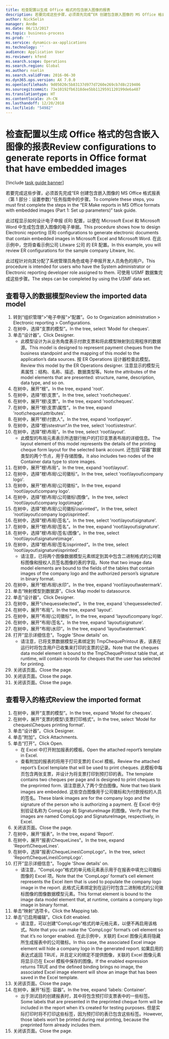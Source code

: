 ```yaml
---
title: 检查配置以生成 Office 格式的包含嵌入图像的报表
description: 若要完成这些步骤，必须首先完成“ER 创建包含嵌入图像的 MS Office 格式报表（第 1 部分 - 设置参数）”任务指南中的步骤。
author: NickSelin
manager: AnnBe
ms.date: 06/13/2017
ms.topic: business-process
ms.prod: ''
ms.service: dynamics-ax-applications
ms.technology: ''
audience: Application User
ms.reviewer: kfend
ms.search.scope: Operations
ms.search.region: Global
ms.author: nselin
ms.search.validFrom: 2016-06-30
ms.dyn365.ops.version: AX 7.0.0
ms.openlocfilehash: 9d05020c5b83137d977d7260e269cb7d8c219406
ms.sourcegitcommit: 73e10192fb6318dee5bb1129591120199de6a487
ms.translationtype: HT
ms.contentlocale: zh-CN
ms.lasthandoff: 12/20/2018
ms.locfileid: "54982"
---
```

# <a name="review-configurations-to-generate-reports-in-office-format-that-have-embedded-images"></a><span data-ttu-id="3dcef-103">检查配置以生成 Office 格式的包含嵌入图像的报表</span><span class="sxs-lookup"><span data-stu-id="3dcef-103">Review configurations to generate reports in Office format that have embedded images</span></span>

[!include [task guide banner](../../includes/task-guide-banner.md)]

<span data-ttu-id="3dcef-104">若要完成这些步骤，必须首先完成“ER 创建包含嵌入图像的 MS Office 格式报表（第 1 部分：设置参数）”任务指南中的步骤。</span><span class="sxs-lookup"><span data-stu-id="3dcef-104">To complete these steps, you must first complete the steps in the “ER Make reports in MS Office formats with embedded images (Part 1: Set up parameters)” task guide.</span></span>

<span data-ttu-id="3dcef-105">此过程显示如何设计电子申报 (ER) 配置，以便在 Microsoft Excel 和 Microsoft Word 中生成包含嵌入图像的电子单据。</span><span class="sxs-lookup"><span data-stu-id="3dcef-105">This procedure shows how to design Electronic reporting (ER) configurations to generate electronic documents that contain embedded images in Microsoft Excel and Microsoft Word.</span></span> <span data-ttu-id="3dcef-106">在此示例中，您将查看示例公司 Litware 公司 的 ER 配置。</span><span class="sxs-lookup"><span data-stu-id="3dcef-106">In this example, you will review ER configurations for the sample company Litware, Inc.</span></span> 

<span data-ttu-id="3dcef-107">此过程针对向其分配了系统管理员角色或电子申报开发人员角色的用户。</span><span class="sxs-lookup"><span data-stu-id="3dcef-107">This procedure is intended for users who have the System administrator or Electronic reporting developer role assigned to them.</span></span> <span data-ttu-id="3dcef-108">可使用 USMF 数据集完成这些步骤。</span><span class="sxs-lookup"><span data-stu-id="3dcef-108">The steps can be completed by using the USMF data set.</span></span>


## <a name="review-the-imported-data-model"></a><span data-ttu-id="3dcef-109">查看导入的数据模型</span><span class="sxs-lookup"><span data-stu-id="3dcef-109">Review the imported data model</span></span>
1. <span data-ttu-id="3dcef-110">转到“组织管理”>“电子申报”>“配置”。</span><span class="sxs-lookup"><span data-stu-id="3dcef-110">Go to Organization administration > Electronic reporting > Configurations.</span></span>
2. <span data-ttu-id="3dcef-111">在树中，选择“支票的模型”。</span><span class="sxs-lookup"><span data-stu-id="3dcef-111">In the tree, select 'Model for cheques'.</span></span>
3. <span data-ttu-id="3dcef-112">单击“设计器”。</span><span class="sxs-lookup"><span data-stu-id="3dcef-112">Click Designer.</span></span>
    * <span data-ttu-id="3dcef-113">此模型设计为从业务角度表示付款支票和将此模型映射到应用程序的数据源。</span><span class="sxs-lookup"><span data-stu-id="3dcef-113">This model is designed to represent payment cheques from the business standpoint and the mapping of this model to the application’s data sources.</span></span> <span data-ttu-id="3dcef-114">按 ER Operations 设计器检查此模型。</span><span class="sxs-lookup"><span data-stu-id="3dcef-114">Review this model by the ER Operations designer.</span></span> <span data-ttu-id="3dcef-115">注意显示的模型元素属性：结构、名称、描述、数据类型等。</span><span class="sxs-lookup"><span data-stu-id="3dcef-115">Note the attributes of the model elements that are presented: structure, name, description, data type, and so on.</span></span>   
4. <span data-ttu-id="3dcef-116">在树中，展开“根”。</span><span class="sxs-lookup"><span data-stu-id="3dcef-116">In the tree, expand 'root'.</span></span>
5. <span data-ttu-id="3dcef-117">在树中，选择“根\支票”。</span><span class="sxs-lookup"><span data-stu-id="3dcef-117">In the tree, select 'root\cheques'.</span></span>
6. <span data-ttu-id="3dcef-118">在树中，展开“根\支票”。</span><span class="sxs-lookup"><span data-stu-id="3dcef-118">In the tree, expand 'root\cheques'.</span></span>
7. <span data-ttu-id="3dcef-119">在树中，展开“根\支票\属性”。</span><span class="sxs-lookup"><span data-stu-id="3dcef-119">In the tree, expand 'root\cheques\attributes'.</span></span>
8. <span data-ttu-id="3dcef-120">在树中，展开“根\付款人”。</span><span class="sxs-lookup"><span data-stu-id="3dcef-120">In the tree, expand 'root\payer'.</span></span>
9. <span data-ttu-id="3dcef-121">在树中，选择“根\istestrun“.</span><span class="sxs-lookup"><span data-stu-id="3dcef-121">In the tree, select 'root\istestrun'.</span></span>
10. <span data-ttu-id="3dcef-122">在树中，选择”根\布局“。</span><span class="sxs-lookup"><span data-stu-id="3dcef-122">In the tree, select 'root\layout'.</span></span>
    * <span data-ttu-id="3dcef-123">此模型的布局元素表示所选银行帐户的打印支票表布局的详细信息。</span><span class="sxs-lookup"><span data-stu-id="3dcef-123">The layout element of this model represents the details of the printing cheque form layout for the selected bank account.</span></span> <span data-ttu-id="3dcef-124">还包括“容器”数据类型的两个节点，用于存储图像。</span><span class="sxs-lookup"><span data-stu-id="3dcef-124">It also includes two nodes of the Container data type to store images.</span></span>   
11. <span data-ttu-id="3dcef-125">在树中，展开”根\布局“。</span><span class="sxs-lookup"><span data-stu-id="3dcef-125">In the tree, expand 'root\layout'.</span></span>
12. <span data-ttu-id="3dcef-126">在树中，选择”根\布局\公司徽标“。</span><span class="sxs-lookup"><span data-stu-id="3dcef-126">In the tree, select 'root\layout\company logo'.</span></span>
13. <span data-ttu-id="3dcef-127">在树中，展开”根\布局\公司徽标“。</span><span class="sxs-lookup"><span data-stu-id="3dcef-127">In the tree, expand 'root\layout\company logo'.</span></span>
14. <span data-ttu-id="3dcef-128">在树中，选择”根\布局\公司徽标\图像“。</span><span class="sxs-lookup"><span data-stu-id="3dcef-128">In the tree, select 'root\layout\company logo\image'.</span></span>
15. <span data-ttu-id="3dcef-129">在树中，选择”根\布局\公司徽标\isprinted“。</span><span class="sxs-lookup"><span data-stu-id="3dcef-129">In the tree, select 'root\layout\company logo\isprinted'.</span></span>
16. <span data-ttu-id="3dcef-130">在树中，选择”根\布局\签名“。</span><span class="sxs-lookup"><span data-stu-id="3dcef-130">In the tree, select 'root\layout\signature'.</span></span>
17. <span data-ttu-id="3dcef-131">在树中，展开“根\布局\签名”。</span><span class="sxs-lookup"><span data-stu-id="3dcef-131">In the tree, expand 'root\layout\signature'.</span></span>
18. <span data-ttu-id="3dcef-132">在树中，选择”根\布局\签名\图像“。</span><span class="sxs-lookup"><span data-stu-id="3dcef-132">In the tree, select 'root\layout\signature\image'.</span></span>
19. <span data-ttu-id="3dcef-133">在树中，选择”根\布局\签名\isprinted“。</span><span class="sxs-lookup"><span data-stu-id="3dcef-133">In the tree, select 'root\layout\signature\isprinted'.</span></span>
    * <span data-ttu-id="3dcef-134">请注意，已将两个图像数据模型元素绑定到其中包含二进制格式的公司徽标图像和授权人员签名图像的表的字段。</span><span class="sxs-lookup"><span data-stu-id="3dcef-134">Note that two image data model elements are bound to the fields of the tables that contain images of the company logo and the authorized person’s signature in binary format.</span></span>  
20. <span data-ttu-id="3dcef-135">在树中，展开“根\布局\水印”。</span><span class="sxs-lookup"><span data-stu-id="3dcef-135">In the tree, expand 'root\layout\watermark'.</span></span>
21. <span data-ttu-id="3dcef-136">单击“映射模型到数据源”。</span><span class="sxs-lookup"><span data-stu-id="3dcef-136">Click Map model to datasource.</span></span>
22. <span data-ttu-id="3dcef-137">单击“设计器”。</span><span class="sxs-lookup"><span data-stu-id="3dcef-137">Click Designer.</span></span>
23. <span data-ttu-id="3dcef-138">在树中，展开“chequesselected”。</span><span class="sxs-lookup"><span data-stu-id="3dcef-138">In the tree, expand 'chequesselected'.</span></span>
24. <span data-ttu-id="3dcef-139">在树中，展开“布局”。</span><span class="sxs-lookup"><span data-stu-id="3dcef-139">In the tree, expand 'layout'.</span></span>
25. <span data-ttu-id="3dcef-140">在树中，展开”布局\公司徽标“。</span><span class="sxs-lookup"><span data-stu-id="3dcef-140">In the tree, expand 'layout\company logo'.</span></span>
26. <span data-ttu-id="3dcef-141">在树中，展开“布局\签名”。</span><span class="sxs-lookup"><span data-stu-id="3dcef-141">In the tree, expand 'layout\signature'.</span></span>
27. <span data-ttu-id="3dcef-142">在树中，展开“布局\水印”。</span><span class="sxs-lookup"><span data-stu-id="3dcef-142">In the tree, expand 'layout\watermark'.</span></span>
28. <span data-ttu-id="3dcef-143">打开”显示详细信息“。</span><span class="sxs-lookup"><span data-stu-id="3dcef-143">Toggle 'Show details' on.</span></span>
    * <span data-ttu-id="3dcef-144">请注意，已将支票数据模型元素绑定到 TmpChequePrintout 表，该表在运行时将包含用户已收集来打印的支票的记录。</span><span class="sxs-lookup"><span data-stu-id="3dcef-144">Note that the cheques data model element is bound to the TmpChequePrintout table that, at runtime, will contain records for cheques that the user has selected for printing.</span></span>   
29. <span data-ttu-id="3dcef-145">关闭该页面。</span><span class="sxs-lookup"><span data-stu-id="3dcef-145">Close the page.</span></span>
30. <span data-ttu-id="3dcef-146">关闭该页面。</span><span class="sxs-lookup"><span data-stu-id="3dcef-146">Close the page.</span></span>
31. <span data-ttu-id="3dcef-147">关闭该页面。</span><span class="sxs-lookup"><span data-stu-id="3dcef-147">Close the page.</span></span>

## <a name="review-the-imported-format"></a><span data-ttu-id="3dcef-148">查看导入的格式</span><span class="sxs-lookup"><span data-stu-id="3dcef-148">Review the imported format</span></span>
1. <span data-ttu-id="3dcef-149">在树中，展开“支票的模型”。</span><span class="sxs-lookup"><span data-stu-id="3dcef-149">In the tree, expand 'Model for cheques'.</span></span>
2. <span data-ttu-id="3dcef-150">在树中，展开“支票的模型\支票打印格式“。</span><span class="sxs-lookup"><span data-stu-id="3dcef-150">In the tree, select 'Model for cheques\Cheques printing format'.</span></span>
3. <span data-ttu-id="3dcef-151">单击“设计器”。</span><span class="sxs-lookup"><span data-stu-id="3dcef-151">Click Designer.</span></span>
4. <span data-ttu-id="3dcef-152">单击“附加”。</span><span class="sxs-lookup"><span data-stu-id="3dcef-152">Click Attachments.</span></span>
5. <span data-ttu-id="3dcef-153">单击“打开”。</span><span class="sxs-lookup"><span data-stu-id="3dcef-153">Click Open.</span></span>
    * <span data-ttu-id="3dcef-154">在 Excel 中打开附加报表的模板。</span><span class="sxs-lookup"><span data-stu-id="3dcef-154">Open the attached report’s template in Excel.</span></span>  
    * <span data-ttu-id="3dcef-155">查看附加的报表的将用于打印支票的 Excel 模板。</span><span class="sxs-lookup"><span data-stu-id="3dcef-155">Review the attached report’s Excel template that will be used to print cheques.</span></span> <span data-ttu-id="3dcef-156">此模板中每页包含两张支票，并设计为将支票打印到预打印的表。</span><span class="sxs-lookup"><span data-stu-id="3dcef-156">The template contains two cheques per page and is designed to print cheques to the preprinted form.</span></span> <span data-ttu-id="3dcef-157">请注意嵌入了两个空白图像。</span><span class="sxs-lookup"><span data-stu-id="3dcef-157">Note that two blank images are embedded.</span></span> <span data-ttu-id="3dcef-158">这些空白图像用于公司徽标和为付款授权的人员的签名。</span><span class="sxs-lookup"><span data-stu-id="3dcef-158">These blank images are for the company logo and the signature of the person who is authorizing a payment.</span></span> <span data-ttu-id="3dcef-159">在 Excel 中分别验证名称为 CompLogo 和 SignatureImage 的图像。</span><span class="sxs-lookup"><span data-stu-id="3dcef-159">Verify that the images are named CompLogo and SignatureImage, respectively, in Excel.</span></span>   
6. <span data-ttu-id="3dcef-160">关闭该页面。</span><span class="sxs-lookup"><span data-stu-id="3dcef-160">Close the page.</span></span>
7. <span data-ttu-id="3dcef-161">在树中，展开“报表”。</span><span class="sxs-lookup"><span data-stu-id="3dcef-161">In the tree, expand 'Report'.</span></span>
8. <span data-ttu-id="3dcef-162">在树中，展开“报表\ChequeLines”。</span><span class="sxs-lookup"><span data-stu-id="3dcef-162">In the tree, expand 'Report\ChequeLines'.</span></span>
9. <span data-ttu-id="3dcef-163">在树中，选择”报表\ChequeLines\CompLogo“。</span><span class="sxs-lookup"><span data-stu-id="3dcef-163">In the tree, select 'Report\ChequeLines\CompLogo'.</span></span>
10. <span data-ttu-id="3dcef-164">打开”显示详细信息“。</span><span class="sxs-lookup"><span data-stu-id="3dcef-164">Toggle 'Show details' on.</span></span>
    * <span data-ttu-id="3dcef-165">请注意，“CompLogo”格式的单元格元素表示用于在报表中填充公司徽标图像的 Excel 项。</span><span class="sxs-lookup"><span data-stu-id="3dcef-165">Note that the ‘CompLogo’ format’s cell element represents the Excel item that is used to populate the company logo image in the report.</span></span> <span data-ttu-id="3dcef-166">此格式元素绑定到在运行时包含二进制格式的公司徽标图像的图像数据模型元素。</span><span class="sxs-lookup"><span data-stu-id="3dcef-166">This format element is bound to the image data model element that, at runtime, contains a company logo image in binary format.</span></span>   
11. <span data-ttu-id="3dcef-167">单击“映射”选项卡。</span><span class="sxs-lookup"><span data-stu-id="3dcef-167">Click the Mapping tab.</span></span>
12. <span data-ttu-id="3dcef-168">单击“已启用编辑”。</span><span class="sxs-lookup"><span data-stu-id="3dcef-168">Click Edit enabled.</span></span>
    * <span data-ttu-id="3dcef-169">请注意，可以创建“CompLogo”格式的单元格元素，以便不再启用该格式。</span><span class="sxs-lookup"><span data-stu-id="3dcef-169">Note that you can make the ‘CompLogo’ format’s cell element so that it’s no longer enabled.</span></span> <span data-ttu-id="3dcef-170">在此示例中，关联的 Excel 图像元素将隐藏所生成报表中的公司徽标。</span><span class="sxs-lookup"><span data-stu-id="3dcef-170">In this case, the associated Excel image element will hide a company logo in the generated report.</span></span> <span data-ttu-id="3dcef-171">如果启用的表达式返回 TRUE，并且定义的绑定不提供图像，关联的 Excel 图像元素将显示已在 Excel 模板中保存的图像。</span><span class="sxs-lookup"><span data-stu-id="3dcef-171">If the enabled expression returns TRUE and the defined binding brings no image, the associated Excel image element will show an image that has been saved in the Excel template.</span></span>   
13. <span data-ttu-id="3dcef-172">关闭该页面。</span><span class="sxs-lookup"><span data-stu-id="3dcef-172">Close the page.</span></span>
14. <span data-ttu-id="3dcef-173">在树中，展开“标签: 容器”。</span><span class="sxs-lookup"><span data-stu-id="3dcef-173">In the tree, expand 'labels: Container'.</span></span>
    * <span data-ttu-id="3dcef-174">出于测试目的创建报表时，其中将包含预打印支票表中的一些标签。</span><span class="sxs-lookup"><span data-stu-id="3dcef-174">Some labels that are presented in the preprinted cheque form will be included in the report when it’s created for testing purposes.</span></span> <span data-ttu-id="3dcef-175">但是实际打印时将不打印这些标签，因为预打印的表已包含这些标签。</span><span class="sxs-lookup"><span data-stu-id="3dcef-175">However, those labels won’t be printed during real printing, because the preprinted form already includes them.</span></span>  
15. <span data-ttu-id="3dcef-176">关闭该页面。</span><span class="sxs-lookup"><span data-stu-id="3dcef-176">Close the page.</span></span>

